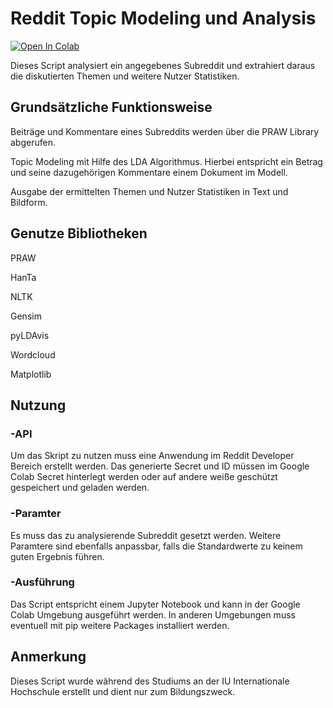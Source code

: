 # Reddit Topic Modeling und Analysis

[![Open In Colab](https://colab.research.google.com/assets/colab-badge.svg)]([https://colab.research.google.com/notebooks/basic_features_overview.ipynb](https://colab.research.google.com/github/flari-gold/IU/blob/main/IU_RedditDataAnalysis.ipynb))

Dieses Script analysiert ein angegebenes Subreddit und extrahiert daraus die diskutierten Themen und weitere Nutzer Statistiken.

## Grundsätzliche Funktionsweise

Beiträge und Kommentare eines Subreddits werden über die PRAW Library abgerufen.

Topic Modeling mit Hilfe des LDA Algorithmus. Hierbei entspricht ein Betrag und seine dazugehörigen Kommentare einem Dokument im Modell.

Ausgabe der ermittelten Themen und Nutzer Statistiken in Text und Bildform.

## Genutze Bibliotheken

PRAW

HanTa

NLTK

Gensim

pyLDAvis

Wordcloud

Matplotlib

## Nutzung

### -API
Um das Skript zu nutzen muss eine Anwendung im Reddit Developer Bereich erstellt werden. Das generierte Secret und ID müssen im Google Colab Secret hinterlegt werden oder auf andere weiße geschützt gespeichert und geladen werden.

### -Paramter
Es muss das zu analysierende Subreddit gesetzt werden. Weitere Paramtere sind ebenfalls anpassbar, falls die Standardwerte zu keinem guten Ergebnis führen.

### -Ausführung
Das Script entspricht einem Jupyter Notebook und kann in der Google Colab Umgebung ausgeführt werden. In anderen Umgebungen muss eventuell mit pip weitere Packages installiert werden.


## Anmerkung

Dieses Script wurde während des Studiums an der IU Internationale Hochschule erstellt und dient nur zum Bildungszweck.
